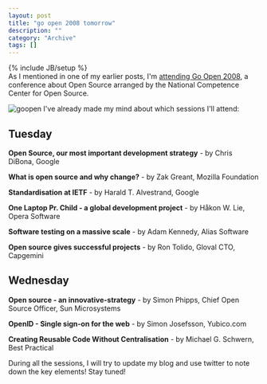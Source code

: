 ```yaml
--- 
layout: post 
title: "go open 2008 tomorrow"
description: ""
category: "Archive"
tags: []
---
```

{% include JB/setup %}  
As I mentioned in one of my earlier posts, I'm <a href="http://phun-ky.net/2008/03/attending-goopen-2008">attending Go Open 2008</a>, a conference about Open Source arranged by the National Competence Center for Open Source.

<img src="http://cdn.umedia.no/img/GoOpen-2008_logo.jpg" alt="goopen" class="reflect rheight22"/> I've already made my mind about which sessions I'll attend:

## Tuesday
<b>Open Source, our most important development strategy</b> - by Chris DiBona, Google

<b>What is open source and why change?</b> - by Zak Greant, Mozilla Foundation

<b>Standardisation at IETF</b> - by Harald T. Alvestrand, Google

<b>One Laptop Pr. Child - a global development project</b> - by Håkon W. Lie, Opera Software

<b>Software testing on a massive scale</b> - by Adam Kennedy, Alias Software

<b>Open source gives successful projects</b> - by Ron Tolido, Gloval CTO, Capgemini

## Wednesday

<b>Open source - an innovative-strategy</b> - by Simon Phipps, Chief Open Source Officer, Sun Microsystems

<b>OpenID - Single sign-on for the web</b> - by Simon Josefsson, Yubico.com

<b>Creating Reusable Code Without Centralisation</b> -  by Michael G. Schwern, Best Practical

During all the sessions, I will try to update my blog and use twitter to note down the key elements! Stay tuned!

